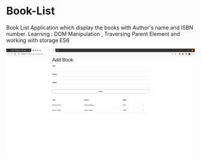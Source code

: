# Book-List
Book List Application which display the books with Author's name and ISBN number.
Learning : DOM Manipulation , Traversing Parent Element and working with storage ES6 


![alt text](https://github.com/19IT117/Book-List/blob/main/BookList.png)

